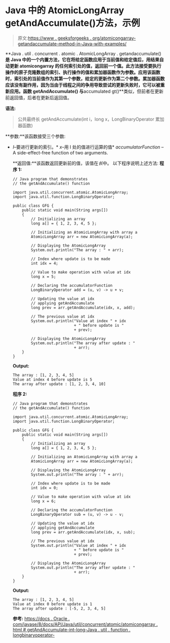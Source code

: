 # Java 中的 AtomicLongArray getAndAccumulate()方法，示例

> 原文:[https://www . geeksforgeeks . org/atomicongarray-getandaccumulate-method-in-Java-with-examples/](https://www.geeksforgeeks.org/atomiclongarray-getandaccumulate-method-in-java-with-examples/)

**Java . util . concurrent . atomic . AtomicLongArray . getandaccumulate()**是 Java 中的一个内置方法，它在将给定函数应用于当前值和给定值后，用结果自动更新 atomicongarray 的任何索引处的值，返回前一个值。此方法接受要执行操作的原子克隆数组的索引、执行操作的值和累加器函数作为参数。应用该函数时，索引处的当前值作为其第一个参数，给定的更新作为第二个参数。累加器函数应该没有副作用，因为当由于线程之间的争用导致尝试的更新失败时，它可以被重新应用。函数 **getAndAccumulate()** 与**accumulated gt()**类似，但前者在更新前返回值，后者在更新后返回值。

**语法:**

> 公共最终长 getAndAccumulate(int i，long x，LongBinaryOperator 累加器函数)

**参数:**该函数接受三个参数:

*   *I*–要进行更新的索引。*   *x*–用 I 处的值进行运算的值*   *accumulatorFunction* – A side-effect-free function of two arguments.

    **返回值:**该函数返回更新前的值，该值在*长*中。
    以下程序说明上述方法:
    **程序 1:**

    ```
    // Java program that demonstrates
    // the getAndAccumulate() function

    import java.util.concurrent.atomic.AtomicLongArray;
    import java.util.function.LongBinaryOperator;

    public class GFG {
        public static void main(String args[])
        {
            // Initializing an array
            long a[] = { 1, 2, 3, 4, 5 };

            // Initializing an AtomicLongArray with array a
            AtomicLongArray arr = new AtomicLongArray(a);

            // Displaying the AtomicLongArray
            System.out.println("The array : " + arr);

            // Index where update is to be made
            int idx = 4;

            // Value to make operation with value at idx
            long x = 5;

            // Declaring the accumulatorFunction
            LongBinaryOperator add = (u, v) -> u + v;

            // Updating the value at idx
            // applying getAndAccumulate
            long prev = arr.getAndAccumulate(idx, x, add);

            // The previous value at idx
            System.out.println("Value at index " + idx
                               + " before update is "
                               + prev);

            // Displaying the AtomicLongArray
            System.out.println("The array after update : "
                               + arr);
        }
    }
    ```

    **Output:**

    ```
    The array : [1, 2, 3, 4, 5]
    Value at index 4 before update is 5
    The array after update : [1, 2, 3, 4, 10]

    ```

    **程序 2:**

    ```
    // Java program that demonstrates
    // the getAndAccumulate() function

    import java.util.concurrent.atomic.AtomicLongArray;
    import java.util.function.LongBinaryOperator;

    public class GFG {
        public static void main(String args[])
        {
            // Initializing an array
            long a[] = { 1, 2, 3, 4, 5 };

            // Initializing an AtomicLongArray with array a
            AtomicLongArray arr = new AtomicLongArray(a);

            // Displaying the AtomicLongArray
            System.out.println("The array : " + arr);

            // Index where update is to be made
            int idx = 0;

            // Value to make operation with value at idx
            long x = 6;

            // Declaring the accumulatorFunction
            LongBinaryOperator sub = (u, v) -> u - v;

            // Updating the value at idx
            // applying getAndAccumulate
            long prev = arr.getAndAccumulate(idx, x, sub);

            // The previous value at idx
            System.out.println("Value at index " + idx
                               + " before update is "
                               + prev);

            // Displaying the AtomicLongArray
            System.out.println("The array after update : "
                               + arr);
        }
    }
    ```

    **Output:**

    ```
    The array : [1, 2, 3, 4, 5]
    Value at index 0 before update is 1
    The array after update : [-5, 2, 3, 4, 5]

    ```

    **参考:**
    [https://docs . Oracle . com/javase/8/docs/API/Java/util/concurrent/atomic/atomicongarray . html # getAndAccumulate-int-long-Java . util . function . longbinaryoperator-](https://docs.oracle.com/javase/8/docs/api/java/util/concurrent/atomic/AtomicLongArray.html#getAndAccumulate-int-long-java.util.function.LongBinaryOperator-)